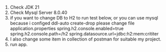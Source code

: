 1. Check JDK 21
2. Check Mysql Server 8.0.40 
3. if you want to change DB to H2 to run test below, or you can use mysql because i configed ddl-auto create-drop 
 please change file application.properties 
spring.h2.console.enabled=true
spring.h2.console.path=/h2
spring.datasource.url=jdbc:h2:mem:crititer 
5. I also change some item in collection of postman for suitable my project.
4. run app.

